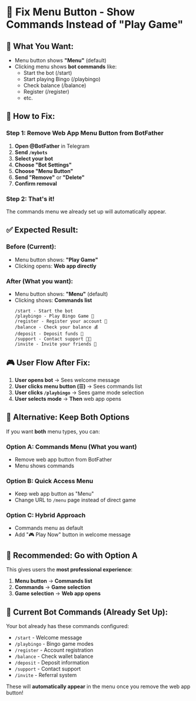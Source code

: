 # 🔧 Fix Menu Button - Show Commands Instead of "Play Game"

## 🎯 **What You Want:**
- Menu button shows **"Menu"** (default)
- Clicking menu shows **bot commands** like:
  - Start the bot (/start)
  - Start playing Bingo (/playbingo)
  - Check balance (/balance)
  - Register (/register)
  - etc.

## 🔧 **How to Fix:**

### **Step 1: Remove Web App Menu Button from BotFather**
1. **Open @BotFather** in Telegram
2. **Send `/mybots`**
3. **Select your bot**
4. **Choose "Bot Settings"**
5. **Choose "Menu Button"**
6. **Send "Remove"** or **"Delete"**
7. **Confirm removal**

### **Step 2: That's it!**
The commands menu we already set up will automatically appear.

## ✅ **Expected Result:**

### **Before (Current):**
- Menu button shows: **"Play Game"**
- Clicking opens: **Web app directly**

### **After (What you want):**
- Menu button shows: **"Menu"** (default)
- Clicking shows: **Commands list**
  ```
  /start - Start the bot
  /playbingo - Play Bingo Game 🎯
  /register - Register your account 📱
  /balance - Check your balance 💰
  /deposit - Deposit funds 🏦
  /support - Contact support 👨‍💻
  /invite - Invite your friends 👥
  ```

## 🎮 **User Flow After Fix:**

1. **User opens bot** → Sees welcome message
2. **User clicks menu button (☰)** → Sees commands list
3. **User clicks `/playbingo`** → Sees game mode selection
4. **User selects mode** → **Then** web app opens

## 🔧 **Alternative: Keep Both Options**

If you want **both** menu types, you can:

### **Option A: Commands Menu (What you want)**
- Remove web app button from BotFather
- Menu shows commands

### **Option B: Quick Access Menu**
- Keep web app button as "Menu"
- Change URL to `/menu` page instead of direct game

### **Option C: Hybrid Approach**
- Commands menu as default
- Add "🎮 Play Now" button in welcome message

## 📱 **Recommended: Go with Option A**

This gives users the **most professional experience**:
1. **Menu button** → **Commands list**
2. **Commands** → **Game selection**
3. **Game selection** → **Web app opens**

## 🚀 **Current Bot Commands (Already Set Up):**

Your bot already has these commands configured:
- `/start` - Welcome message
- `/playbingo` - Bingo game modes
- `/register` - Account registration
- `/balance` - Check wallet balance
- `/deposit` - Deposit information
- `/support` - Contact support
- `/invite` - Referral system

These will **automatically appear** in the menu once you remove the web app button!
